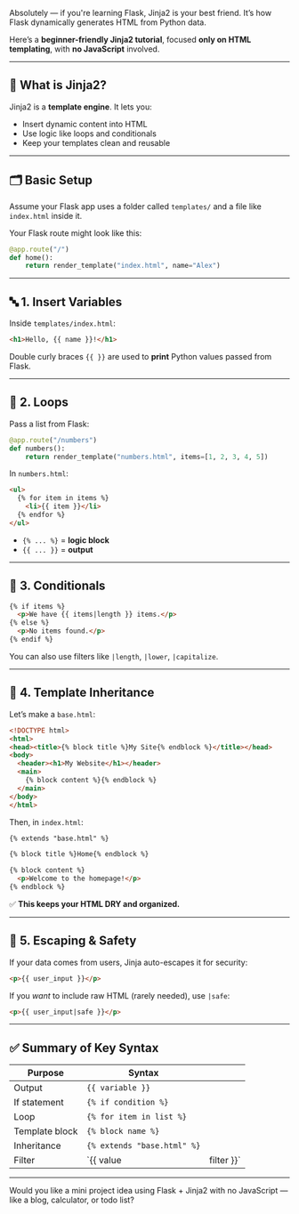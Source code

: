 Absolutely — if you're learning Flask, Jinja2 is your best friend. It’s how Flask dynamically generates HTML from Python data.

Here’s a **beginner-friendly Jinja2 tutorial**, focused **only on HTML templating**, with **no JavaScript** involved.

---

## 🧠 What is Jinja2?

Jinja2 is a **template engine**. It lets you:

* Insert dynamic content into HTML
* Use logic like loops and conditionals
* Keep your templates clean and reusable

---

## 🗂️ Basic Setup

Assume your Flask app uses a folder called `templates/` and a file like `index.html` inside it.

Your Flask route might look like this:

```python
@app.route("/")
def home():
    return render_template("index.html", name="Alex")
```

---

## 🔤 1. Insert Variables

Inside `templates/index.html`:

```html
<h1>Hello, {{ name }}!</h1>
```

Double curly braces `{{ }}` are used to **print** Python values passed from Flask.

---

## 🔁 2. Loops

Pass a list from Flask:

```python
@app.route("/numbers")
def numbers():
    return render_template("numbers.html", items=[1, 2, 3, 4, 5])
```

In `numbers.html`:

```html
<ul>
  {% for item in items %}
    <li>{{ item }}</li>
  {% endfor %}
</ul>
```

* `{% ... %}` = **logic block**
* `{{ ... }}` = **output**

---

## 🔀 3. Conditionals

```html
{% if items %}
  <p>We have {{ items|length }} items.</p>
{% else %}
  <p>No items found.</p>
{% endif %}
```

You can also use filters like `|length`, `|lower`, `|capitalize`.

---

## 📂 4. Template Inheritance

Let’s make a `base.html`:

```html
<!DOCTYPE html>
<html>
<head><title>{% block title %}My Site{% endblock %}</title></head>
<body>
  <header><h1>My Website</h1></header>
  <main>
    {% block content %}{% endblock %}
  </main>
</body>
</html>
```

Then, in `index.html`:

```html
{% extends "base.html" %}

{% block title %}Home{% endblock %}

{% block content %}
  <p>Welcome to the homepage!</p>
{% endblock %}
```

✅ **This keeps your HTML DRY and organized.**

---

## 🧪 5. Escaping & Safety

If your data comes from users, Jinja auto-escapes it for security:

```html
<p>{{ user_input }}</p>
```

If you *want* to include raw HTML (rarely needed), use `|safe`:

```html
<p>{{ user_input|safe }}</p>
```

---

## ✅ Summary of Key Syntax

| Purpose        | Syntax                      |             |
| -------------- | --------------------------- | ----------- |
| Output         | `{{ variable }}`            |             |
| If statement   | `{% if condition %}`        |             |
| Loop           | `{% for item in list %}`    |             |
| Template block | `{% block name %}`          |             |
| Inheritance    | `{% extends "base.html" %}` |             |
| Filter         | \`{{ value                  | filter }}\` |

---

Would you like a mini project idea using Flask + Jinja2 with no JavaScript — like a blog, calculator, or todo list?
